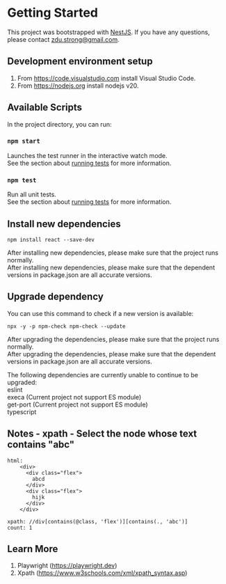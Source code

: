 # Getting Started

This project was bootstrapped with [NestJS](https://nestjs.com). If you have any questions, please contact zdu.strong@gmail.com.<br/>

## Development environment setup
1. From https://code.visualstudio.com install Visual Studio Code.<br/>
2. From https://nodejs.org install nodejs v20.<br/>

## Available Scripts

In the project directory, you can run:<br/>

### `npm start`

Launches the test runner in the interactive watch mode.<br/>
See the section about [running tests](https://playwright.dev) for more information.<br/>

### `npm test`

Run all unit tests.<br/>
See the section about [running tests](https://playwright.dev) for more information.<br/>

## Install new dependencies

    npm install react --save-dev

After installing new dependencies, please make sure that the project runs normally.<br/>
After installing new dependencies, please make sure that the dependent versions in package.json are all accurate versions.<br/>

## Upgrade dependency

You can use this command to check if a new version is available:<br/>

    npx -y -p npm-check npm-check --update

After upgrading the dependencies, please make sure that the project runs normally.<br/>
After upgrading the dependencies, please make sure that the dependent versions in package.json are all accurate versions.<br/>

The following dependencies are currently unable to continue to be upgraded:<br/>
eslint<br/>
execa (Current project not support ES module)<br/>
get-port (Current project not support ES module)<br/>
typescript<br/>

## Notes - xpath - Select the node whose text contains "abc"

    html:
        <div>
          <div class="flex">
            abcd
          </div>
          <div class="flex">
            hijk
          </div>
        </div>

    xpath: //div[contains(@class, 'flex')][contains(., 'abc')]
    count: 1

## Learn More

1. Playwright (https://playwright.dev)<br/>
2. Xpath (https://www.w3schools.com/xml/xpath_syntax.asp)<br/>
